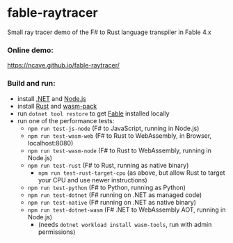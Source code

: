 # fable-raytracer
Small ray tracer demo of the F# to Rust language transpiler in Fable 4.x

### Online demo:
https://ncave.github.io/fable-raytracer/

### Build and run:
- install [.NET](https://dotnet.microsoft.com/en-us/download) and [Node.js](https://nodejs.org/en/)
- install [Rust](https://www.rust-lang.org/tools/install) and [wasm-pack](https://rustwasm.github.io/wasm-pack/installer/)
- run `dotnet tool restore` to get [Fable](https://github.com/fable-compiler/Fable) installed locally
- run one of the performance tests:
  - `npm run test-js-node` (F# to JavaScript, running in Node.js)
  - `npm run test-wasm-web` (F# to Rust to WebAssembly, in Browser, localhost:8080)
  - `npm run test-wasm-node` (F# to Rust to WebAssembly, running in Node.js)
  - `npm run test-rust` (F# to Rust, running as native binary)
    - `npm run test-rust-target-cpu` (as above, but allow Rust to target your CPU and use newer instructions)
  - `npm run test-python` (F# to Python, running as Python)
  - `npm run test-dotnet` (F# running on .NET as managed code)
  - `npm run test-native` (F# running on .NET as native binary)
  - `npm run test-dotnet-wasm` (F# .NET to WebAssembly AOT, running in Node.js)
    - (needs `dotnet workload install wasm-tools`, run with admin permissions)
